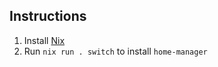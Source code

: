 ## Instructions
1. Install [Nix](https://nixos.org/download)
2. Run `nix run . switch` to install `home-manager`

